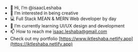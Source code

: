 - 👋 Hi, I’m @isaacLeshaba
- 👀 I’m interested in being creative
- 💻 Full Stack MEAN & MERN Web developer by day
- 🌱 I’m currently learning UI/UX design and development
- 📫 How to reach me isaac.leshaba@gmail.com
- Check out my portfolio [https://www.iktleshaba.netlify.app](https://iktleshaba.netlify.app)

<!---
isaacLeshaba/isaacLeshaba is a ✨ special ✨ repository because its `README.md` (this file) appears on your GitHub profile.
You can click the Preview link to take a look at your changes.
--->
